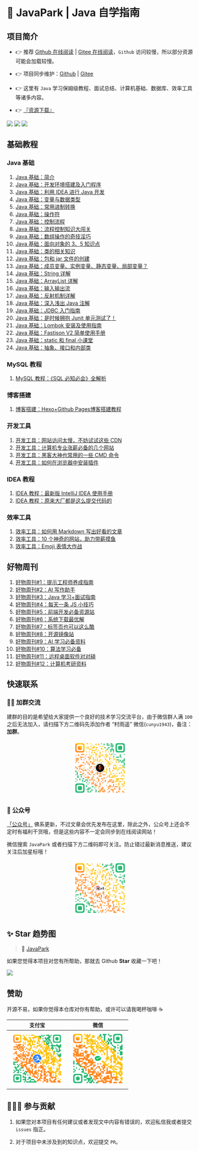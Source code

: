 # 📖 JavaPark | Java 自学指南

## 项目简介


- 👉 推荐 [Github 在线阅读](https://cunyu1943.github.io/JavaPark) | [Gitee 在线阅读](https://cunyu1943.gitee.io/JavaPark)，`Github` 访问较慢，所以部分资源可能会加载较慢。

- 👉 项目同步维护：[Github](https://github.com/cunyu1943/JavaPark) | [Gitee](https://gitee.com/cunyu1943/JavaPark)

- 👉 这里有 `Java` 学习保姆级教程、面试总结、计算机基础、数据库、效率工具等诸多内容。

- 👉 [『资源下载』](https://github.com/cunyu1943/ebooks)

![](https://img.shields.io/github/stars/cunyu1943/JavaPark?style=social)
![](https://img.shields.io/github/forks/cunyu1943/JavaPark?style=social)
![](https://img.shields.io/github/watchers/cunyu1943/JavaPark?style=social)

## 基础教程
### Java 基础

1.  [Java 基础：简介](docs/tutorial/se-tutorial/20220701-intro-to-java.md)
2.  [Java 基础：开发环境搭建及入门程序](docs/tutorial/se-tutorial/20220702-jdk-install-and-hello-world.md)
3.  [Java 基础：利用 IDEA 进行 Java 开发](docs/tutorial/se-tutorial/20220703-learn-java-with-idea.md)
4.  [Java 基础：变量与数据类型](docs/tutorial/se-tutorial/20220704-variable-and-datatype.md)
5.  [Java 基础：常用进制转换](docs/tutorial/se-tutorial/20220705-binary-convert.md)
6.  [Java 基础：操作符](docs/tutorial/se-tutorial/20220706-operator.md)
7.  [Java 基础：控制流程](docs/tutorial/se-tutorial/20220707-control-process.md)
8.  [Java 基础：流程控制知识大闯关](docs/tutorial/se-tutorial/20221127-loop-in-action.md)
9.  [Java 基础：数组操作的奇技淫巧](docs/tutorial/se-tutorial/20220708-how-to-operate-array.md)
10. [Java 基础：面向对象的 3、5 知识点](docs/tutorial/se-tutorial/20220709-oop-1.md)
11. [Java 基础：类的相关知识](docs/tutorial/se-tutorial/20220710-oop-2.md)
12. [Java 基础：包和 jar 文件的创建](docs/tutorial/se-tutorial/20220711-oop-3.md)
13. [Java 基础：成员变量、实例变量、静态变量、局部变量？](docs/tutorial/se-tutorial/20220712-all-kinds-of-variable.md)
14. [Java 基础：String 详解](docs/tutorial/se-tutorial/20220713-string.md)
15. [Java 基础：ArrayList 详解](docs/tutorial/se-tutorial/20220714-arraylist.md)
16. [Java 基础：输入输出流](docs/tutorial/se-tutorial/20220715-in-out-stream.md)
17. [Java 基础：反射机制详解](docs/tutorial/se-tutorial/20220716-reflection.md)
18. [Java 基础：深入浅出 Java 注解](docs/tutorial/se-tutorial/20220721-annotations.md)
19. [Java 基础：JDBC 入门指南](docs/tutorial/se-tutorial/20220717-jdbc-introduction.md)
20. [Java 基础：是时候拥抱 Junit 单元测试了！](docs/tutorial/se-tutorial/20220718-test-with-junit.md)
21. [Java 基础：Lombok 安装及使用指南](docs/tutorial/se-tutorial/20220719-lombok-install-and-usage.md)
22. [Java 基础：Fastjson V2 简单使用手册](docs/tutorial/se-tutorial/20220720-fastjson2-quickstart.md)
23. [Java 基础：static 和 final 小课堂](docs/tutorial/se-tutorial/20221203-oop-advance.md)
24. [Java 基础：抽象、接口和内部类](docs/tutorial/se-tutorial/20221211-abstract.md)

### MySQL 教程
1. [MySQL 教程：《SQL 必知必会》全解析](docs/tutorial/mysql-tutorial/20220726-sql-in-10min.md)

### 博客搭建
1. [博客搭建：Hexo+Github Pages博客搭建教程](docs/tutorial/blog-tutorial/20220401-hexo.md)

### 开发工具
1. [开发工具：网站访问太慢，不妨试试这些 CDN](docs/tutorial/dev-tutorial/20220729-cdn.md)
2. [开发工具：计算机专业涨薪必备的几个网站](docs/tutorial/dev-tutorial/20220731-exercise-websites.md)
3. [开发工具：黑客大神也常用的一些 CMD 命令](docs/tutorial/dev-tutorial/20221127-cmd.md)
4. [开发工具：如何在浏览器中安装插件](docs/tutorial/dev-tutorial/20230710-browser-plugin-install.md)

### IDEA 教程
1. [IDEA 教程：最新版 IntelliJ IDEA 使用手册](docs/tutorial/idea-tutorial/20220202-idea-guide.md)
2. [IDEA 教程：原来大厂都是这么提交代码的](docs/tutorial/idea-tutorial/20230525-code-commit.md)
### 效率工具

1. [效率工具：如何用 Markdown 写出好看的文章](docs/tutorial/efficiency-tutorial/20230425-markdown-tutorial.md)
2. [效率工具：10 个神奇的网站，助力带薪摸鱼](docs/tutorial/efficiency-tutorial/20220729-10-amazing-website.md)
3. [效率工具：Emoji 表情大作战](docs/tutorial/efficiency-tutorial/20220729-emoji.md)

## 好物周刊
1. [好物周刊#1：提示工程师养成指南](docs/weekly/weekly-2023/0415-0421.md)
2. [好物周刊#2：AI 写作助手](docs/weekly/weekly-2023/0422-0428.md)
3. [好物周刊#3：Java 学习+面试指南](docs/weekly/weekly-2023/0429-0505.md)
4. [好物周刊#4：每天一条 JS 小技巧](docs/weekly/weekly-2023/0506-0512.md)
5. [好物周刊#5：前端开发必备资源站](docs/weekly/weekly-2023/0513-0519.md)
6. [好物周刊#6：系统下载最优解](docs/weekly/weekly-2023/0520-0526.md)
7. [好物周刊#7：标签页也可以这么酷](docs/weekly/weekly-2023/0527-0602.md)
8. [好物周刊#8：开源镜像站](docs/weekly/weekly-2023/0603-0609.md)
9. [好物周刊#9：AI 学习必备资料](docs/weekly/weekly-2023/0610-0616.md)
10. [好物周刊#10：算法学习必备](docs/weekly/weekly-2023/0617-0623.md)
11. [好物周刊#11：远程桌面软件对对碰](docs/weekly/weekly-2023/0624-0630.md)
12. [好物周刊#12：计算机考研资料](docs/weekly/weekly-2023/0701-0707.md)

## 快速联系

### 👨‍💻 加群交流

建群的目的是希望给大家提供一个良好的技术学习交流平台，由于微信群人满 `100` 之后无法加入，请扫描下方二维码先添加作者 “村雨遥” 微信(`cunyu1943`)，备注：**加群**。

<center>
<img src="./static/img/site/wechat.png" width="150px" />

</center>

### 🧩 公众号

[「公众号」](https://mp.weixin.qq.com/mp/appmsgalbum?__biz=MzIyNTg2MjkzNw==&action=getalbum&album_id=2501145320567963650&scene=173&from_msgid=2247496866&from_itemidx=1&count=3&nolastread=1#wechat_redirect) 佛系更新，不过文章会优先发布在这里，除此之外，公众号上还会不定时有福利干货哦，但是这些内容不一定会同步到在线阅读网站！

微信搜索 `JavaPark` 或者扫描下方二维码即可关注。防止错过最新消息推送，建议关注后加星标哦！

<center>
<img src="./static/img/site/wechatpublic.png" width="150px" />

</center>



## ✨ Star 趋势图

> 🎈 [JavaPark](https://github.com/cunyu1943/JavaPark)

如果您觉得本项目对您有所帮助，那就去 Github **Star** 收藏一下吧！

<img src="https://api.star-history.com/svg?repos=cunyu1943/JavaPark&type=Date" width="50%"/>

## 赞助

开源不易，如果你觉得本仓库对你有帮助，或许可以请我喝杯咖啡 ☕️


|                          支付宝                          |                            微信                             |
| :------------------------------------------------------: | :---------------------------------------------------------: |
| <img src="./static/img/site/alipay.png" width="150px" /> | <img src="./static/img/site/wechatpay.png" width="150px" /> |

## 🧑‍🤝‍🧑 参与贡献

1.  如果您对本项目有任何建议或者发现文中内容有错误的，欢迎私信我或者提交 `issues` 指正。

2.  对于项目中未涉及到的知识点，欢迎提交 `PR`。